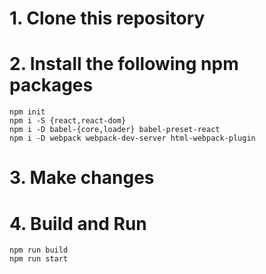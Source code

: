 # 1. Clone this repository

# 2. Install the following npm packages

```
npm init
npm i -S {react,react-dom}
npm i -D babel-{core,loader} babel-preset-react
npm i -D webpack webpack-dev-server html-webpack-plugin
```

# 3. Make changes

# 4. Build and Run

```
npm run build
npm run start
```
